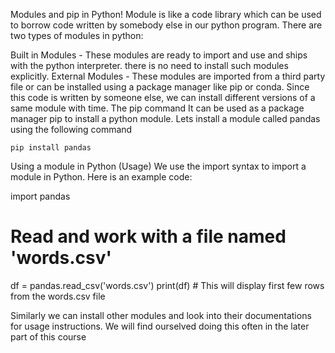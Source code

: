 Modules and pip in Python!
Module is like a code library which can be used to borrow code written by somebody else in our python program. There are two types of modules in python:

Built in Modules - These modules are ready to import and use and ships with the python interpreter. there is no need to install such modules explicitly.
External Modules - These modules are imported from a third party file or can be installed using a package manager like pip or conda. Since this code is written by someone else, we can install different versions of a same module with time.
The pip command
It can be used as a package manager pip to install a python module. Lets install a module called pandas using the following command

```
pip install pandas

```

Using a module in Python (Usage)
We use the import syntax to import a module in Python. Here is an example code:

import pandas
# Read and work with a file named 'words.csv'
df = pandas.read_csv('words.csv')
print(df) # This will display first few rows from the words.csv file

Similarly we can install other modules and look into their documentations for usage instructions.
We will find ourselved doing this often in the later part of this course
